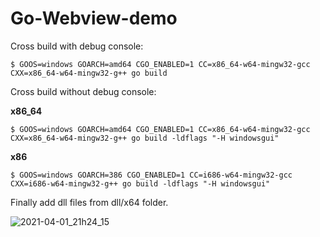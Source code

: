 # Go-Webview-demo

Cross build with debug console:

```
$ GOOS=windows GOARCH=amd64 CGO_ENABLED=1 CC=x86_64-w64-mingw32-gcc CXX=x86_64-w64-mingw32-g++ go build
```

Cross build without debug console:

**x86_64**

```
$ GOOS=windows GOARCH=amd64 CGO_ENABLED=1 CC=x86_64-w64-mingw32-gcc CXX=x86_64-w64-mingw32-g++ go build -ldflags "-H windowsgui"
```
**x86**
```
$ GOOS=windows GOARCH=386 CGO_ENABLED=1 CC=i686-w64-mingw32-gcc    CXX=i686-w64-mingw32-g++ go build -ldflags "-H windowsgui"
```

Finally add dll files from dll/x64 folder.

![2021-04-01_21h24_15](https://user-images.githubusercontent.com/743622/113338478-d4ee4e00-9331-11eb-864c-9a306e0356e0.png)

